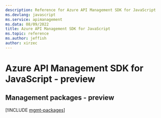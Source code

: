 ```yaml
---
description: Reference for Azure API Management SDK for JavaScript
ms.devlang: javascript
ms.service: apimanagement
ms.data: 08/09/2022
title: Azure API Management SDK for JavaScript
ms.topic: reference
ms.author: jeffish
author: xirzec
---
```

# Azure API Management SDK for JavaScript - preview

## Management packages - preview
[!INCLUDE [mgmt-packages](api-management-mgmt-index.md)]